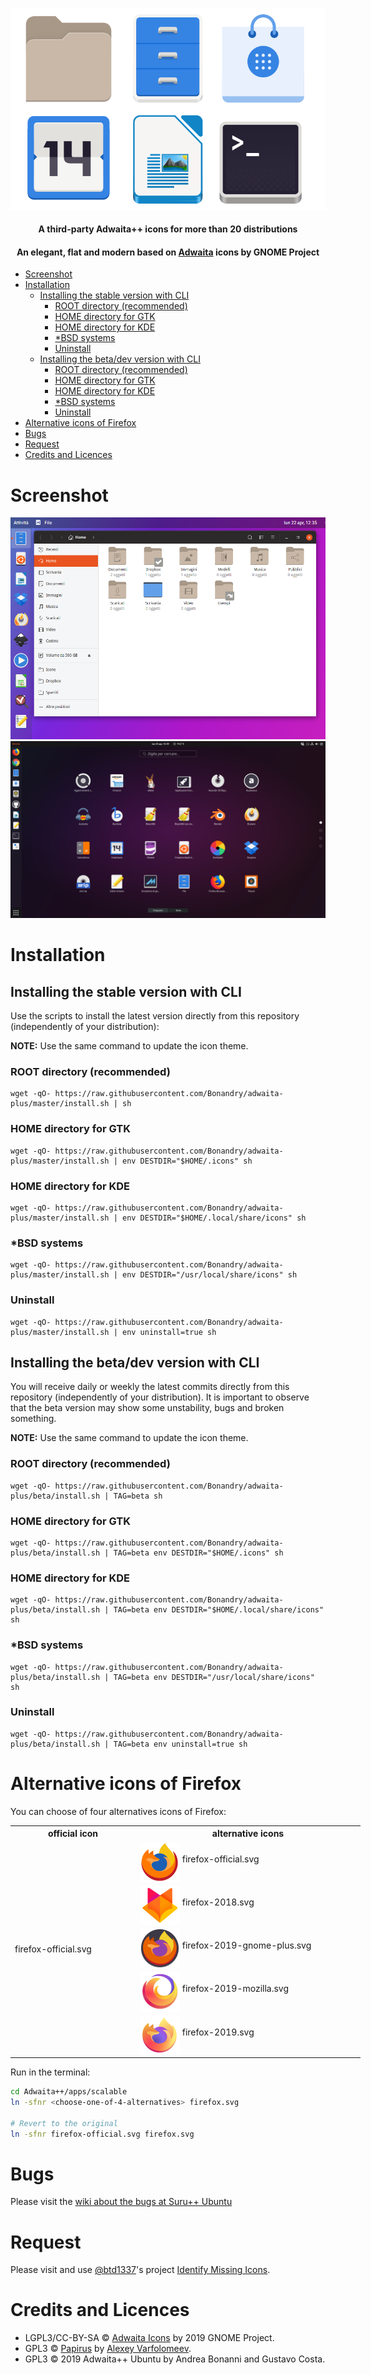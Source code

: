 <p align="center">
    <img src="images/logo.svg" alt="Logotype">
</p>

<h4 align="center">A third-party Adwaita++ icons for more than 20 distributions </h4>
<h4 align="center">An elegant, flat and modern based on <a href="https://github.com/GNOME/adwaita-icon-theme">Adwaita</a> icons by GNOME Project</h4>


- [Screenshot](#screenshot)
- [Installation](#installation)
  - [Installing the stable version with CLI](#installing-the-stable-version-with-cli)
    - [ROOT directory (recommended)](#root-directory-recommended)
    - [HOME directory for GTK](#home-directory-for-gtk)
    - [HOME directory for KDE](#home-directory-for-kde)
    - [\*BSD systems](#bsd-systems)
    - [Uninstall](#uninstall)
  - [Installing the beta/dev version with CLI](#installing-the-betadev-version-with-cli)
    - [ROOT directory (recommended)](#root-directory-recommended-1)
    - [HOME directory for GTK](#home-directory-for-gtk-1)
    - [HOME directory for KDE](#home-directory-for-kde-1)
    - [\*BSD systems](#bsd-systems-1)
    - [Uninstall](#uninstall-1)
- [Alternative icons of Firefox](#alternative-icons-of-firefox)
- [Bugs](#bugs)
- [Request](#request)
- [Credits and Licences](#credits-and-licences)

# Screenshot

![Screenshot 1](images/screenshot1.png)
![Screenshot 2](images/screenshot2.png)

# Installation

## Installing the stable version with CLI

Use the scripts to install the latest version directly from this repository (independently of your distribution):

**NOTE:** Use the same command to update the icon theme.

### ROOT directory (recommended)

```
wget -qO- https://raw.githubusercontent.com/Bonandry/adwaita-plus/master/install.sh | sh
```

### HOME directory for GTK

```
wget -qO- https://raw.githubusercontent.com/Bonandry/adwaita-plus/master/install.sh | env DESTDIR="$HOME/.icons" sh
```

### HOME directory for KDE

```
wget -qO- https://raw.githubusercontent.com/Bonandry/adwaita-plus/master/install.sh | env DESTDIR="$HOME/.local/share/icons" sh
```

### \*BSD systems

```
wget -qO- https://raw.githubusercontent.com/Bonandry/adwaita-plus/master/install.sh | env DESTDIR="/usr/local/share/icons" sh
```

### Uninstall

```
wget -qO- https://raw.githubusercontent.com/Bonandry/adwaita-plus/master/install.sh | env uninstall=true sh
```

## Installing the beta/dev version with CLI

You will receive daily or weekly the latest commits directly from this repository (independently of your distribution). It is important to observe that the beta version may show some unstability, bugs and broken something. 

**NOTE:** Use the same command to update the icon theme.

### ROOT directory (recommended)

```
wget -qO- https://raw.githubusercontent.com/Bonandry/adwaita-plus/beta/install.sh | TAG=beta sh
```

### HOME directory for GTK

```
wget -qO- https://raw.githubusercontent.com/Bonandry/adwaita-plus/beta/install.sh | TAG=beta env DESTDIR="$HOME/.icons" sh
```

### HOME directory for KDE

```
wget -qO- https://raw.githubusercontent.com/Bonandry/adwaita-plus/beta/install.sh | TAG=beta env DESTDIR="$HOME/.local/share/icons" sh
```

### \*BSD systems

```
wget -qO- https://raw.githubusercontent.com/Bonandry/adwaita-plus/beta/install.sh | TAG=beta env DESTDIR="/usr/local/share/icons" sh
```

### Uninstall

```
wget -qO- https://raw.githubusercontent.com/Bonandry/adwaita-plus/beta/install.sh | TAG=beta env uninstall=true sh
```

# Alternative icons of Firefox

You can choose of four alternatives icons of Firefox:

<table style="undefined; table-layout: fixed; width: 600px">
  <colgroup>
    <col style="width: 200px">
    <col style="width: 360px">
  </colgroup>
  <tr>
    <th>official icon<br></th>
    <th>alternative icons</th>
  </tr>
  <tr><td rowspan="5">firefox-official.svg</td>
    <td><img   align="middle" height="64px" src="images/firefox/firefox-official.svg"> firefox-official.svg</td>
  </tr>
  <tr><td><img align="middle" height="64px" src="images/firefox/firefox-2018.svg"> firefox-2018.svg</td></tr>
  <tr><td><img align="middle" height="64px" src="images/firefox/firefox-2019-gnome-plus.svg"> firefox-2019-gnome-plus.svg</td></tr>
  <tr><td><img align="middle" height="64px" src="images/firefox/firefox-2019-mozilla.svg"> firefox-2019-mozilla.svg</td></tr>
  <tr><td><img align="middle" height="64px" src="images/firefox/firefox-2019.svg"> firefox-2019.svg</td></tr>
</table>

Run in the terminal:

```zsh
cd Adwaita++/apps/scalable
ln -sfnr <choose-one-of-4-alternatives> firefox.svg

# Revert to the original
ln -sfnr firefox-official.svg firefox.svg
```

# Bugs

Please visit the [wiki about the bugs at Suru++ Ubuntu](https://github.com/Bonandry/suru-plus-ubuntu/wiki)

# Request

Please visit and use [@btd1337](https://github.com/btd1337)'s project [Identify Missing Icons](https://github.com/btd1337/icons-missing-script). 

# Credits and Licences

* LGPL3/CC-BY-SA © <a href="https://github.com/GNOME/adwaita-icon-theme">Adwaita Icons</a> by 2019 GNOME Project.
* GPL3 © [Papirus](https://github.com/PapirusDevelopmentTeam/) by [Alexey Varfolomeev](https://github.com/varlesh).
* GPL3 © 2019 Adwaita++ Ubuntu by Andrea Bonanni and Gustavo Costa.